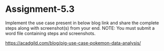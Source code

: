 # Assignment-5.3

Implement the use case present in below blog link and share the complete steps along with
screenshot(s) from your end.
NOTE: You must submit a word file containing steps and screenshots.

https://acadgild.com/blog/pig-use-case-pokemon-data-analysis/
